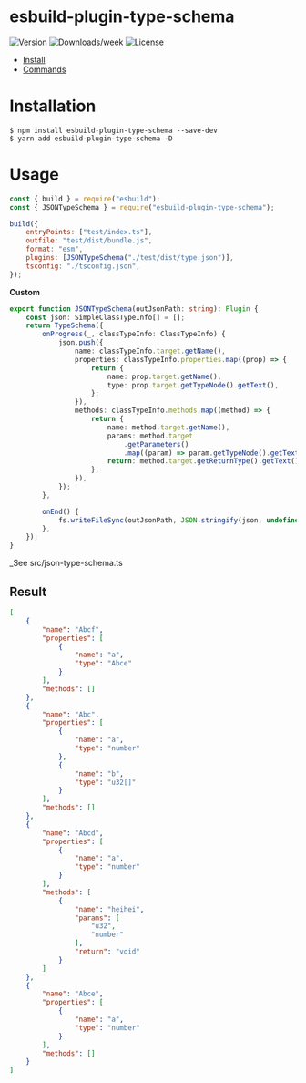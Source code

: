 # esbuild-plugin-type-schema

[![Version](https://img.shields.io/npm/v/esbuild-plugin-type-schema.svg)](https://npmjs.org/package/esbuild-plugin-type-schema)
[![Downloads/week](https://img.shields.io/npm/dw/esbuild-plugin-type-schema.svg)](https://npmjs.org/package/esbuild-plugin-type-schema)
[![License](https://img.shields.io/npm/l/esbuild-plugin-type-schema.svg)](https://github.com/mooooooi/esbuild-plugin-type-schema/blob/master/package.json)

-   [Install](#installation)
-   [Commands](#commands)

# Installation

```sh-session
$ npm install esbuild-plugin-type-schema --save-dev
$ yarn add esbuild-plugin-type-schema -D
```

# Usage

```javascript
const { build } = require("esbuild");
const { JSONTypeSchema } = require("esbuild-plugin-type-schema");

build({
    entryPoints: ["test/index.ts"],
    outfile: "test/dist/bundle.js",
    format: "esm",
    plugins: [JSONTypeSchema("./test/dist/type.json")],
    tsconfig: "./tsconfig.json",
});
```

**Custom**

```typescript
export function JSONTypeSchema(outJsonPath: string): Plugin {
    const json: SimpleClassTypeInfo[] = [];
    return TypeSchema({
        onProgress(_, classTypeInfo: ClassTypeInfo) {
            json.push({
                name: classTypeInfo.target.getName(),
                properties: classTypeInfo.properties.map((prop) => {
                    return {
                        name: prop.target.getName(),
                        type: prop.target.getTypeNode().getText(),
                    };
                }),
                methods: classTypeInfo.methods.map((method) => {
                    return {
                        name: method.target.getName(),
                        params: method.target
                            .getParameters()
                            .map((param) => param.getTypeNode().getText()),
                        return: method.target.getReturnType().getText(),
                    };
                }),
            });
        },

        onEnd() {
            fs.writeFileSync(outJsonPath, JSON.stringify(json, undefined, 4));
        },
    });
}
```

\_See src/json-type-schema.ts

## Result

```json
[
    {
        "name": "Abcf",
        "properties": [
            {
                "name": "a",
                "type": "Abce"
            }
        ],
        "methods": []
    },
    {
        "name": "Abc",
        "properties": [
            {
                "name": "a",
                "type": "number"
            },
            {
                "name": "b",
                "type": "u32[]"
            }
        ],
        "methods": []
    },
    {
        "name": "Abcd",
        "properties": [
            {
                "name": "a",
                "type": "number"
            }
        ],
        "methods": [
            {
                "name": "heihei",
                "params": [
                    "u32",
                    "number"
                ],
                "return": "void"
            }
        ]
    },
    {
        "name": "Abce",
        "properties": [
            {
                "name": "a",
                "type": "number"
            }
        ],
        "methods": []
    }
]
```